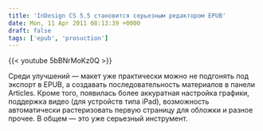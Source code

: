 ```yaml
---
title: 'InDesign CS 5.5 становится серьезным редактором EPUB'
date: Mon, 11 Apr 2011 08:13:39 +0000
draft: false
tags: ['epub', 'prosuction']
---
```


{{< youtube 5bBNrMoKz0Q >}}

Среди улучшений — макет уже практически можно не подгонять под экспорт в EPUB, а создавать последовательность материалов в панели Articles. Кроме того, появилась более аккуратная настройка графики, поддержка видео (для устройств типа iPad), возможность автоматически растеризовать первую страницу для обложки и разное прочее. В общем — это уже серьезный инструмент.